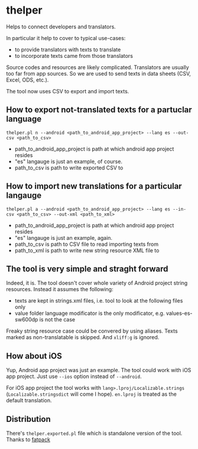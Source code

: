 # thelper
Helps to connect developers and translators.

In particular it help to cover to typical use-cases:
 * to provide translators with texts to translate
 * to incorporate texts came from those translators

Source codes and resources are likely complicated. 
Translators are usually too far from app sources.
So we are used to send texts in data sheets (CSV, Excel, ODS, etc.).

The tool now uses CSV to export and import texts.

## How to export not-translated texts for a partuclar language
`thelper.pl n --android <path_to_android_app_project> --lang es --out-csv <path_to_csv>`

  * path_to_android_app_project is path at which android app project resides
  * "es" langauge is just an example, of course.
  * path_to_csv is path to write exported CSV to

## How to import new translations for a particular langauge
`thelper.pl a --android <path_to_android_app_project> --lang es --in-csv <path_to_csv> --out-xml <path_to_xml>`

  * path_to_android_app_project is path at which android app project resides
  * "es" langauge is just an example, again.
  * path_to_csv is path to CSV file to read importing texts from
  * path_to_xml is path to write new string resource XML file to

## The tool is very simple and straght forward
Indeed, it is.
The tool doesn't cover whole variety of Android project string resources.
Instead it assumes the following:
  * texts are kept in strings.xml files, i.e. tool to look at the following files only
  * value folder language modificator is the only modificator, e.g. values-es-sw600dp is not the case

Freaky string resource case could be convered by using aliases.
Texts marked as non-translatable is skipped.
And `xliff:g` is ignored.

## How about iOS
Yup, Android app project was just an example.
The tool could work with iOS app project.
Just use `--ios` option instead of `--android`.

For iOS app project the tool works with `lang>.lproj/Localizable.strings` (`Localizable.stringsdict` will come I hope).
`en.lproj` is treated as the default translation.

## Distribution
There's `thelper.exported.pl` file which is standalone version of the tool. Thanks to [fatpack](https://metacpan.org/pod/fatpack)


